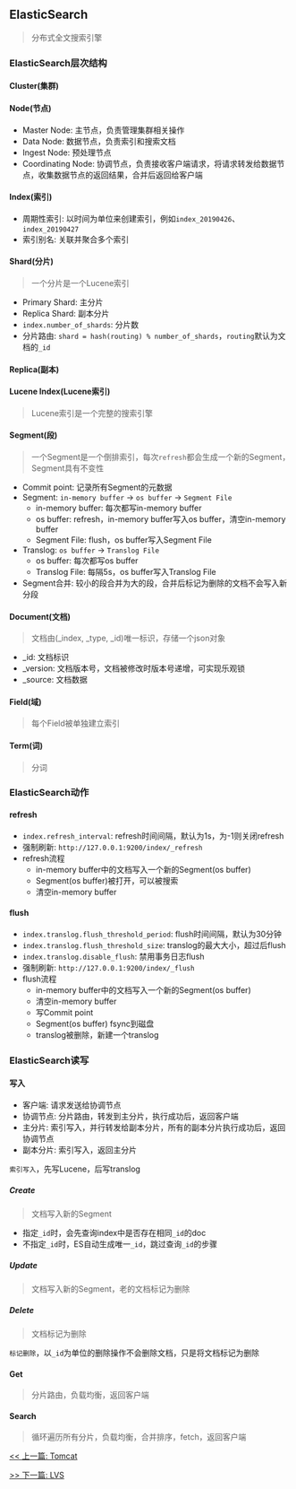 ## ElasticSearch

> 分布式全文搜索引擎

### ElasticSearch层次结构

#### Cluster(集群)

#### Node(节点)

* Master Node: 主节点，负责管理集群相关操作
* Data Node: 数据节点，负责索引和搜索文档
* Ingest Node: 预处理节点
* Coordinating Node: 协调节点，负责接收客户端请求，将请求转发给数据节点，收集数据节点的返回结果，合并后返回给客户端

#### Index(索引)

* 周期性索引: 以时间为单位来创建索引，例如`index_20190426`、`index_20190427`
* 索引别名: 关联并聚合多个索引

#### Shard(分片)

> 一个分片是一个Lucene索引

* Primary Shard: 主分片
* Replica Shard: 副本分片
* `index.number_of_shards`: 分片数
* 分片路由: `shard = hash(routing) % number_of_shards`，`routing`默认为文档的`_id`

#### Replica(副本)

#### Lucene Index(Lucene索引)

> Lucene索引是一个完整的搜索引擎

#### Segment(段)

> 一个Segment是一个倒排索引，每次`refresh`都会生成一个新的Segment，Segment具有不变性

* Commit point: 记录所有Segment的元数据
* Segment: `in-memory buffer` -&gt; `os buffer` -&gt; `Segment File`
    * in-memory buffer: 每次都写in-memory buffer
    * os buffer: refresh，in-memory buffer写入os buffer，清空in-memory buffer
    * Segment File: flush，os buffer写入Segment File
* Translog: `os buffer` -&gt; `Translog File`
    * os buffer: 每次都写os buffer
    * Translog File: 每隔5s，os buffer写入Translog File
* Segment合并: 较小的段合并为大的段，合并后标记为删除的文档不会写入新分段

#### Document(文档)

> 文档由(_index, _type, _id)唯一标识，存储一个json对象

* _id: 文档标识
* _version: 文档版本号，文档被修改时版本号递增，可实现乐观锁
* _source: 文档数据

#### Field(域)

> 每个Field被单独建立索引

#### Term(词)

> 分词

### ElasticSearch动作

#### refresh

* `index.refresh_interval`: refresh时间间隔，默认为1s，为-1则关闭refresh
* 强制刷新: `http://127.0.0.1:9200/index/_refresh`
* refresh流程
    * in-memory buffer中的文档写入一个新的Segment(os buffer)
    * Segment(os buffer)被打开，可以被搜索
    * 清空in-memory buffer

#### flush

* `index.translog.flush_threshold_period`: flush时间间隔，默认为30分钟
* `index.translog.flush_threshold_size`: translog的最大大小，超过后flush
* `index.translog.disable_flush`: 禁用事务日志flush
* 强制刷新: `http://127.0.0.1:9200/index/_flush`
* flush流程
    * in-memory buffer中的文档写入一个新的Segment(os buffer)
    * 清空in-memory buffer
    * 写Commit point
    * Segment(os buffer) fsync到磁盘
    * translog被删除，新建一个translog

### ElasticSearch读写

#### 写入

* 客户端: 请求发送给协调节点
* 协调节点: 分片路由，转发到主分片，执行成功后，返回客户端
* 主分片: 索引写入，并行转发给副本分片，所有的副本分片执行成功后，返回协调节点
* 副本分片: 索引写入，返回主分片

`索引写入`，先写Lucene，后写translog

##### Create

> 文档写入新的Segment

* 指定`_id`时，会先查询index中是否存在相同`_id`的doc
* 不指定`_id`时，ES自动生成唯一`_id`，跳过查询`_id`的步骤

##### Update

> 文档写入新的Segment，老的文档标记为删除

##### Delete

> 文档标记为删除

`标记删除`，以`_id`为单位的删除操作不会删除文档，只是将文档标记为删除

#### Get

> 分片路由，负载均衡，返回客户端

#### Search

> 循环遍历所有分片，负载均衡，合并排序，fetch，返回客户端


[<< 上一篇: Tomcat](11-中间件/Tomcat.md)

[>> 下一篇: LVS](11-中间件/LVS.md)
